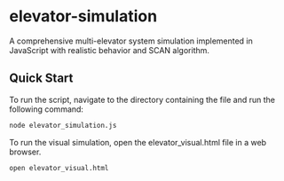 # elevator-simulation
A comprehensive multi-elevator system simulation implemented in JavaScript with realistic behavior and SCAN algorithm.

## Quick Start
To run the script, navigate to the directory containing the file and run the following command:
```bash
node elevator_simulation.js
```


To run the visual simulation, open the elevator_visual.html file in a web browser.
```bash
open elevator_visual.html
``` 
